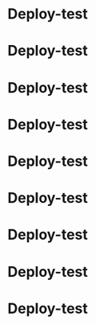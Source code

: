 # Deploy-test
# Deploy-test
# Deploy-test
# Deploy-test
# Deploy-test
# Deploy-test
# Deploy-test
# Deploy-test
# Deploy-test
